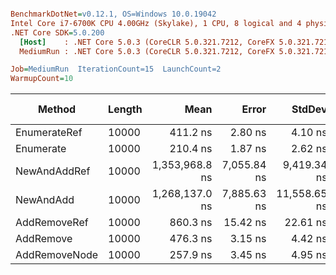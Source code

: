 ``` ini

BenchmarkDotNet=v0.12.1, OS=Windows 10.0.19042
Intel Core i7-6700K CPU 4.00GHz (Skylake), 1 CPU, 8 logical and 4 physical cores
.NET Core SDK=5.0.200
  [Host]    : .NET Core 5.0.3 (CoreCLR 5.0.321.7212, CoreFX 5.0.321.7212), X64 RyuJIT  [AttachedDebugger]
  MediumRun : .NET Core 5.0.3 (CoreCLR 5.0.321.7212, CoreFX 5.0.321.7212), X64 RyuJIT

Job=MediumRun  IterationCount=15  LaunchCount=2  
WarmupCount=10  

```
|        Method | Length |           Mean |       Error |       StdDev |   Gen 0 |   Gen 1 | Gen 2 | Allocated |
|-------------- |------- |---------------:|------------:|-------------:|--------:|--------:|------:|----------:|
|  EnumerateRef |  10000 |       411.2 ns |     2.80 ns |      4.10 ns |  0.0916 |       - |     - |     384 B |
|     Enumerate |  10000 |       210.4 ns |     1.87 ns |      2.62 ns |  0.0229 |       - |     - |      96 B |
|  NewAndAddRef |  10000 | 1,353,968.8 ns | 7,055.84 ns |  9,419.34 ns | 82.0313 | 31.2500 |     - |  400328 B |
|     NewAndAdd |  10000 | 1,268,137.0 ns | 7,885.63 ns | 11,558.65 ns | 80.0781 | 39.0625 |     - |  480376 B |
|  AddRemoveRef |  10000 |       860.3 ns |    15.42 ns |     22.61 ns |  0.0381 |       - |     - |     160 B |
|     AddRemove |  10000 |       476.3 ns |     3.15 ns |      4.42 ns |  0.0458 |       - |     - |     192 B |
| AddRemoveNode |  10000 |       257.9 ns |     3.45 ns |      4.95 ns |  0.0458 |       - |     - |     192 B |
